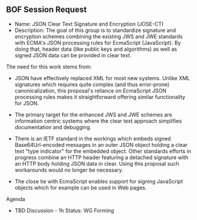 ## BOF Session Request

- Name: JSON Clear Text Signature and Encryption (JOSE-CT)
- Description:
The goal of this group is to standardize signature and encryption schemes combining the existing JWS and JWE standards with ECMA's JSON processing rules for EcmaScript (JavaScript).   By doing that, header data (like public keys and algorithms) as well as signed JSON data can be provided in clear text.

The need for this work stems from: 
- JSON have effectively replaced XML for most new systems. Unlike XML signatures which requires quite complex (and thus error-prone) canonicalization, this proposal's reliance on EcmaScript JSON processing rules makes it straightforward offering similar functionality for JSON.

- The primary target for the enhanced JWS and JWE schemes are information centric systems where the clear text approach simplifies documentation and debugging.

- There is an IETF standard in the workings which embeds signed Base64Url-encoded messages in an outer JSON object holding a clear text "type indicator" for the embedded object.  Other standards efforts in progress combine an HTTP header featuring a detached signature with an HTTP body holding JSON data in clear.  Using this proposal such workarounds would no longer be necessary.

- The close tie with EcmaScript enables support for signing JavaScript objects which for example can be used in Web pages.

Agenda
- TBD
Discussion - 1h
Status: WG Forming
